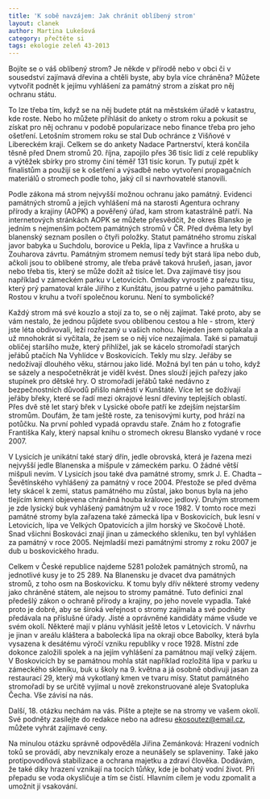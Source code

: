 ```yaml
---
title: 'K sobě navzájem: Jak chránit oblíbený strom'
layout: clanek
author: Martina Lukešová
category: přečtěte si
tags: ekologie zeleň 43-2013
---
```


Bojíte se o váš oblíbený strom? Je někde v přírodě nebo v obci či v sousedství zajímavá dřevina a chtěli byste, aby byla více chráněna? Můžete vytvořit podnět k jejímu vyhlášení za památný strom a získat pro něj ochranu státu.

To lze třeba tím, když se na něj budete ptát na městském úřadě v katastru, kde roste. Nebo ho můžete přihlásit do ankety o strom roku a pokusit se získat pro něj ochranu v podobě popularizace nebo finance třeba pro jeho ošetření. Letošním stromem roku se stal Dub ochránce z Višňové v Libereckém kraji. Celkem se do ankety Nadace Partnerství, která končila těsně před Dnem stromů 20. října, zapojilo přes 36 tisíc lidí z celé republiky a výtěžek sbírky pro stromy činí téměř 131 tisíc korun. Ty putují zpět k finalistům a použijí se k ošetření a výsadbě nebo vytvoření propagačních materiálů o stromech podle toho, jaký cíl si navrhovatelé stanovili.

Podle zákona má strom nejvyšší možnou ochranu jako památný. Evidenci památných stromů a jejich vyhlášení má na starosti Agentura ochrany přírody a krajiny (AOPK) a pověřený úřad, kam strom katastrálně patří. Na internetových stránkách AOPK se můžete přesvědčit, že okres Blansko je jedním s nejmenším počtem památných stromů v ČR. Před dvěma lety byl blanenský seznam posílen o čtyři položky. Statut památného stromu získal javor babyka u Suchdolu, borovice u Pekla, lípa z Vavřince a hruška u Zouharova závrtu. Památným stromem nemusí tedy být stará lípa nebo dub, ačkoli jsou to oblíbené stromy, ale třeba právě taková hrušeň, jasan, javor nebo třeba tis, který se může dožít až tisíce let. Dva zajímavé tisy jsou například v zámeckém parku v Letovicích. Omladky vyrostlé z pařezu tisu, který prý pamatoval krále Jiřího z Kunštátu, jsou patrné u jeho památníku. Rostou v kruhu a tvoří společnou korunu. Není to symbolické?

Každý strom má své kouzlo a stojí za to, se o něj zajímat. Také proto, aby se vám nestalo, že jednou půjdete svou oblíbenou cestou a hle - strom, který jste léta obdivovali, leží rozřezaný u vašich nohou. Nejeden jsem oplakala a už mnohokrát si vyčítala, že jsem se o něj více nezajímala. Také si pamatuji obličej staršího muže, který přihlížel, jak se kácelo stromořadí starých jeřábů ptačích Na Vyhlídce v Boskovicích. Tekly mu slzy. Jeřáby se nedožívají dlouhého věku, stárnou jako lidé. Možná byl ten pán u toho, když se sázely a nespočetněkrát je viděl kvést. Dnes slouží jejich pařezy jako stupínek pro dětské hry. O stromořadí jeřábů také nedávno z bezpečnostních důvodů přišlo náměstí v Kunštátě. Více let se dožívají jeřáby břeky, které se řadí mezi okrajové lesní dřeviny teplejších oblastí. Přes dvě stě let starý břek v Lysické oboře patří ke zdejším nejstarším stromům. Doufám, že tam ještě roste, za tenisovými kurty, pod hrází na potůčku. Na první pohled vypadá opravdu staře. Znám ho z fotografie Františka Kaly, který napsal knihu o stromech okresu Blansko vydané v roce 2007. 

V Lysicích je unikátní také starý dřín, jedle obrovská, která je řazena mezi nejvyšší jedle Blanenska a mišpule v zámeckém parku. O žádné větší mišpuli nevím. V Lysicích jsou také dva památné stromy, smrk J. E. Chadta – Ševětínského vyhlášený za památný v roce 2004. Přestože se před dvěma lety skácel k zemi, status památného mu zůstal, jako bonus byla na jeho tlejícím kmeni objevena chráněná houba královec jedlový. Druhým stromem je zde lysický buk vyhlášený památným už v roce 1982. V tomto roce mezi památné stromy byla zařazena také zámecká lípa v Boskovicích, buk lesní v Letovicích, lípa ve Velkých Opatovicích a jilm horský ve Skočově Lhotě. Snad všichni Boskováci znají jinan u zámeckého skleníku, ten byl vyhlášen za památný v roce 2005. Nejmladší mezi památnými stromy z roku 2007 je dub u boskovického hradu. 

Celkem v České republice najdeme 5281 položek památných stromů, na jednotlivé kusy je to 25 289. Na Blanensku je dvacet dva památných stromů, z toho osm na Boskovicku. K tomu byly dřív některé stromy vedeny jako chráněné státem, ale nejsou to stromy památné. Tuto definici znal předešlý zákon o ochraně přírody a krajiny, po jeho novele vypadla. Také proto je dobré, aby se široká veřejnost o stromy zajímala a své podněty předávala na příslušné úřady. Jisté a oprávněné kandidáty máme všude ve svém okolí. Některé mají v plánu vyhlásit ještě letos v Letovicích. V návrhu je jinan v areálu kláštera a babolecká lípa na okraji obce Babolky, která byla vysazena k desátému výročí vzniku republiky v roce 1928. Místní zde dokonce založili spolek a na jejím vyhlášení za památnou mají velký zájem. V Boskovicích by se památnou mohla stát například rozložitá lípa v parku u zámeckého skleníku, buk u školy na 9. května a já osobně obdivuji jasan za restaurací 29, který má vykotlaný kmen ve tvaru mísy. Statut památného stromořadí by se určitě vyjímal u nově zrekonstruované aleje Svatopluka Čecha. Vše závisí na nás. 
    
Další, 18. otázku nechám na vás. Pište a ptejte se na stromy ve vašem okolí. Své podněty zasílejte do redakce nebo na adresu ekosoutez@email.cz, můžete vyhrát zajímavé ceny.

Na minulou otázku správně odpověděla Jiřina Zemánková: Hrazení vodních toků se provádí, aby nevznikaly eroze a neunášely se splaveniny. Také jako protipovodňová stabilizace a ochrana majetku a zdraví člověka. Dodávám, že také díky hrazení vznikají na tocích tůňky, kde je bohatý vodní život. Při přepadu se voda okysličuje a tím se čistí. Hlavním cílem je vodu zpomalit a umožnit jí vsakování.